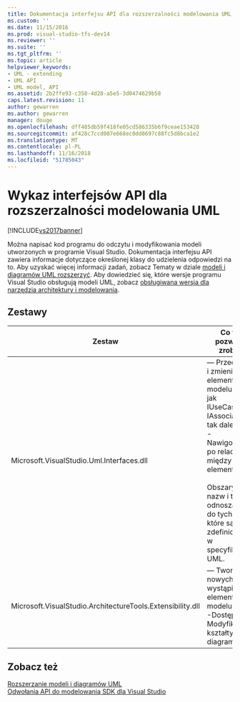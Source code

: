 ```yaml
---
title: Dokumentacja interfejsu API dla rozszerzalności modelowania UML | Dokumentacja firmy Microsoft
ms.custom: ''
ms.date: 11/15/2016
ms.prod: visual-studio-tfs-dev14
ms.reviewer: ''
ms.suite: ''
ms.tgt_pltfrm: ''
ms.topic: article
helpviewer_keywords:
- UML - extending
- UML API
- UML model, API
ms.assetid: 2b2ffe93-c358-4d28-a5e5-3d0474629b58
caps.latest.revision: 11
author: gewarren
ms.author: gewarren
manager: douge
ms.openlocfilehash: dff485db59f418fe05cd586335b6f9ceae153428
ms.sourcegitcommit: af428c7ccd007e668ec0dd8697c88fc5d8bca1e2
ms.translationtype: MT
ms.contentlocale: pl-PL
ms.lasthandoff: 11/16/2018
ms.locfileid: "51785043"
---
```

# <a name="api-reference-for-uml-modeling-extensibility"></a>Wykaz interfejsów API dla rozszerzalności modelowania UML
[!INCLUDE[vs2017banner](../includes/vs2017banner.md)]

Można napisać kod programu do odczytu i modyfikowania modeli utworzonych w programie Visual Studio. Dokumentacja interfejsu API zawiera informacje dotyczące określonej klasy do udzielenia odpowiedzi na to. Aby uzyskać więcej informacji zadań, zobacz Tematy w dziale [modeli i diagramów UML rozszerzyć](../modeling/extend-uml-models-and-diagrams.md). Aby dowiedzieć się, które wersje programu Visual Studio obsługują modeli UML, zobacz [obsługiwana wersja dla narzędzia architektury i modelowania](../modeling/what-s-new-for-design-in-visual-studio.md#VersionSupport).  
  
## <a name="assemblies"></a>Zestawy  
  
|Zestaw|Co to pozwala zrobić|  
|--------------|--------------------------------|  
|Microsoft.VisualStudio.Uml.Interfaces.dll|— Przeczytaj i zmienić elementy modelu, takie jak IUseCase, IAssociation i tak dalej.<br />-Nawigowanie po relacjach między elementami.<br /><br /> Obszary nazw i typy odnoszą się do tych, które są zdefiniowane w specyfikacji UML.|  
|Microsoft.VisualStudio.ArchitectureTools.Extensibility.dll|— Tworzenie nowych wystąpień elementów modelu<br />-Dostęp i Modyfikuj kształty i diagramy.|  
  
## <a name="see-also"></a>Zobacz też  
 [Rozszerzanie modeli i diagramów UML](../modeling/extend-uml-models-and-diagrams.md)   
 [Odwołania API do modelowania SDK dla Visual Studio](../modeling/api-reference-for-modeling-sdk-for-visual-studio.md)



